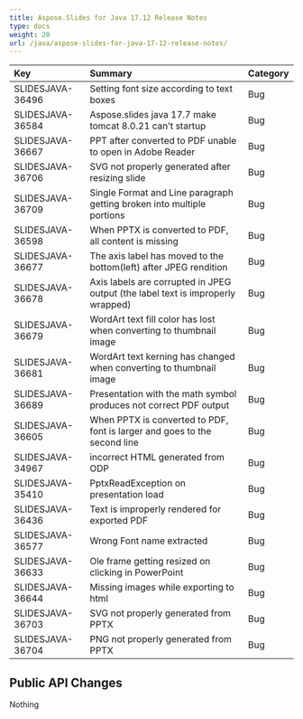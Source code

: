 ```yaml
---
title: Aspose.Slides for Java 17.12 Release Notes
type: docs
weight: 20
url: /java/aspose-slides-for-java-17-12-release-notes/
---
```


|**Key**|**Summary**|**Category**|
| :- | :- | :- |
|SLIDESJAVA-36496|Setting font size according to text boxes|Bug|
|SLIDESJAVA-36584|Aspose.slides java 17.7 make tomcat 8.0.21 can’t startup|Bug|
|SLIDESJAVA-36667|PPT after converted to PDF unable to open in Adobe Reader|Bug|
|SLIDESJAVA-36706|SVG not properly generated after resizing slide|Bug|
|SLIDESJAVA-36709|Single Format and Line paragraph getting broken into multiple portions|Bug|
|SLIDESJAVA-36598|When PPTX is converted to PDF, all content is missing|Bug|
|SLIDESJAVA-36677|The axis label has moved to the bottom(left) after JPEG rendition|Bug|
|SLIDESJAVA-36678|Axis labels are corrupted in JPEG output (the label text is improperly wrapped)|Bug|
|SLIDESJAVA-36679|WordArt text fill color has lost when converting to thumbnail image|Bug|
|SLIDESJAVA-36681|WordArt text kerning has changed when converting to thumbnail image|Bug|
|SLIDESJAVA-36689|Presentation with the math symbol produces not correct PDF output|Bug|
|SLIDESJAVA-36605|When PPTX is converted to PDF, font is larger and goes to the second line|Bug|
|SLIDESJAVA-34967|incorrect HTML generated from ODP|Bug|
|SLIDESJAVA-35410|PptxReadException on presentation load|Bug|
|SLIDESJAVA-36436|Text is improperly rendered for exported PDF|Bug|
|SLIDESJAVA-36577|Wrong Font name extracted|Bug|
|SLIDESJAVA-36633|Ole frame getting resized on clicking in PowerPoint|Bug|
|SLIDESJAVA-36644|Missing images while exporting to html|Bug|
|SLIDESJAVA-36703|SVG not properly generated from PPTX|Bug|
|SLIDESJAVA-36704|PNG not properly generated from PPTX|Bug|
## **Public API Changes**
Nothing

